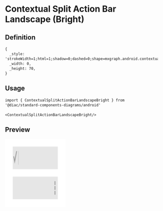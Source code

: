 # Contextual Split Action Bar Landscape (Bright)

## Definition

```
{
  _style: 'strokeWidth=1;html=1;shadow=0;dashed=0;shape=mxgraph.android.contextual_split_action_bar_landscape_white;fillColor=#E6E6E6;',
  _width: 0,
  _height: 70,
}
```

## Usage

```
import { ContextualSplitActionBarLandscapeBright } from '@diac/standard-components-diagrams/android'

<ContextualSplitActionBarLandscapeBright/>
```

## Preview

<img src="./contextual-split-action-bar-landscape-bright.png" width="200"/>
